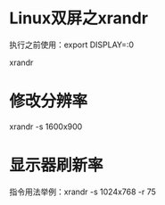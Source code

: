 # Linux双屏之xrandr

执行之前使用：export DISPLAY=:0

xrandr

# 修改分辨率
xrandr -s 1600x900

# 显示器刷新率
指令用法举例：xrandr -s 1024x768 -r 75

